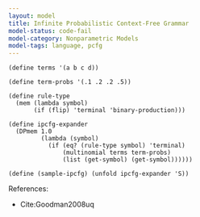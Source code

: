 ```yaml
---
layout: model
title: Infinite Probabilistic Context-Free Grammar
model-status: code-fail
model-category: Nonparametric Models
model-tags: language, pcfg
---
```


    (define terms '(a b c d))
    
    (define term-probs '(.1 .2 .2 .5))
    
    (define rule-type
      (mem (lambda symbol)
           (if (flip) 'terminal 'binary-production)))
           
    (define ipcfg-expander
      (DPmem 1.0
             (lambda (symbol)
               (if (eq? (rule-type symbol) 'terminal)
                   (multinomial terms term-probs)
                   (list (get-symbol) (get-symbol))))))
    
    (define (sample-ipcfg) (unfold ipcfg-expander 'S))

References:

- Cite:Goodman2008uq
